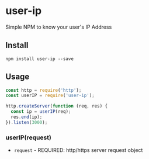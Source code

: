 # user-ip
Simple NPM to know your user's IP Address

## Install

```
npm install user-ip --save
```

## Usage

```js
const http = require('http');
const userIP = require('user-ip');

http.createServer(function (req, res) {
  const ip = userIP(req);
  res.end(ip);
}).listen(3000);
```

### userIP(request)

* `request` - REQUIRED: http/https server request object
